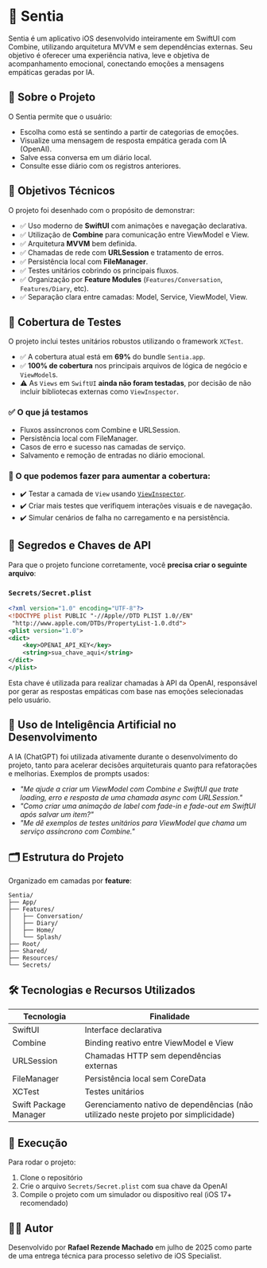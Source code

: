 # 🧠 Sentia

Sentia é um aplicativo iOS desenvolvido inteiramente em SwiftUI com Combine, utilizando arquitetura MVVM e sem dependências externas. Seu objetivo é oferecer uma experiência nativa, leve e objetiva de acompanhamento emocional, conectando emoções a mensagens empáticas geradas por IA.

## 📱 Sobre o Projeto

O Sentia permite que o usuário:

- Escolha como está se sentindo a partir de categorias de emoções.
- Visualize uma mensagem de resposta empática gerada com IA (OpenAI).
- Salve essa conversa em um diário local.
- Consulte esse diário com os registros anteriores.

## 🎯 Objetivos Técnicos

O projeto foi desenhado com o propósito de demonstrar:

- ✅ Uso moderno de **SwiftUI** com animações e navegação declarativa.
- ✅ Utilização de **Combine** para comunicação entre ViewModel e View.
- ✅ Arquitetura **MVVM** bem definida.
- ✅ Chamadas de rede com **URLSession** e tratamento de erros.
- ✅ Persistência local com **FileManager**.
- ✅ Testes unitários cobrindo os principais fluxos.
- ✅ Organização por **Feature Modules** (`Features/Conversation`, `Features/Diary`, etc).
- ✅ Separação clara entre camadas: Model, Service, ViewModel, View.

## 🧪 Cobertura de Testes

O projeto inclui testes unitários robustos utilizando o framework `XCTest`.

- ✅ A cobertura atual está em **69%** do bundle `Sentia.app`.
- ✅ **100% de cobertura** nos principais arquivos de lógica de negócio e `ViewModel`s.
- ⚠️ As `Views` em `SwiftUI` **ainda não foram testadas**, por decisão de não incluir bibliotecas externas como `ViewInspector`.

### ✅ O que já testamos
- Fluxos assíncronos com Combine e URLSession.
- Persistência local com FileManager.
- Casos de erro e sucesso nas camadas de serviço.
- Salvamento e remoção de entradas no diário emocional.

### 🔄 O que podemos fazer para aumentar a cobertura:
- ✔️ Testar a camada de `View` usando [`ViewInspector`](https://github.com/nalexn/ViewInspector).
- ✔️ Criar mais testes que verifiquem interações visuais e de navegação.
- ✔️ Simular cenários de falha no carregamento e na persistência.

## 🔐 Segredos e Chaves de API

Para que o projeto funcione corretamente, você **precisa criar o seguinte arquivo**:

### `Secrets/Secret.plist`

```xml
<?xml version="1.0" encoding="UTF-8"?>
<!DOCTYPE plist PUBLIC "-//Apple//DTD PLIST 1.0//EN"
 "http://www.apple.com/DTDs/PropertyList-1.0.dtd">
<plist version="1.0">
<dict>
    <key>OPENAI_API_KEY</key>
    <string>sua_chave_aqui</string>
</dict>
</plist>
```

Esta chave é utilizada para realizar chamadas à API da OpenAI, responsável por gerar as respostas empáticas com base nas emoções selecionadas pelo usuário.

## 🧠 Uso de Inteligência Artificial no Desenvolvimento

A IA (ChatGPT) foi utilizada ativamente durante o desenvolvimento do projeto, tanto para acelerar decisões arquiteturais quanto para refatorações e melhorias. Exemplos de prompts usados:

- *"Me ajude a criar um ViewModel com Combine e SwiftUI que trate loading, erro e resposta de uma chamada async com URLSession."*
- *"Como criar uma animação de label com fade-in e fade-out em SwiftUI após salvar um item?"*
- *"Me dê exemplos de testes unitários para ViewModel que chama um serviço assíncrono com Combine."*

## 🗂 Estrutura do Projeto

Organizado em camadas por **feature**:

```
Sentia/
├── App/
├── Features/
│   ├── Conversation/
│   ├── Diary/
│   ├── Home/
│   └── Splash/
├── Root/
├── Shared/
├── Resources/
└── Secrets/
```

## 🛠 Tecnologias e Recursos Utilizados

| Tecnologia | Finalidade |
|------------|------------|
| SwiftUI | Interface declarativa |
| Combine | Binding reativo entre ViewModel e View |
| URLSession | Chamadas HTTP sem dependências externas |
| FileManager | Persistência local sem CoreData |
| XCTest | Testes unitários |
| Swift Package Manager | Gerenciamento nativo de dependências (não utilizado neste projeto por simplicidade) |

## 🚀 Execução

Para rodar o projeto:

1. Clone o repositório
2. Crie o arquivo `Secrets/Secret.plist` com sua chave da OpenAI
3. Compile o projeto com um simulador ou dispositivo real (iOS 17+ recomendado)

## 👨‍💻 Autor

Desenvolvido por **Rafael Rezende Machado** em julho de 2025 como parte de uma entrega técnica para processo seletivo de iOS Specialist.
